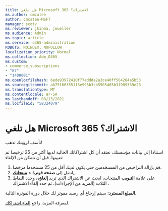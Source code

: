 ```yaml
---
title: هل تلغي Microsoft 365 الاشتراك؟
ms.author: cmcatee
author: cmcatee-MSFT
manager: scotv
ms.reviewer: jkinma, jmueller
ms.audience: Admin
ms.topic: article
ms.service: o365-administration
ROBOTS: NOINDEX, NOFOLLOW
localization_priority: Normal
ms.collection: Adm_O365
ms.custom:
- commerce_subscriptions
- "87"
- "1400001"
ms.openlocfilehash: 6ede93972410f77addda2a3ce40ff564284a5b53
ms.sourcegitcommit: ab75f66355116e995b3cb5505465b31989339e28
ms.translationtype: MT
ms.contentlocale: ar-SA
ms.lasthandoff: 08/13/2021
ms.locfileid: "58324079"
---
```

# <a name="canceling-your-microsoft-365-subscription"></a>هل تلغي Microsoft 365 الاشتراك؟

نأسف لرؤيتك تذهب!
  
استنادا إلى بيانات مؤسستك، نعتقد أن كل اشتراكاتك الحالية لديها أكثر من 25 ترخيصا تم تعيينها. قبل أن تتمكن من الإلغاء:

1. قم بإزالة التراخيص من المستخدمين حتى يكون لديك أقل من 25 مستخدما مرخصا.
2. انتقل إلى **صفحة فوترة** \> **[منتجاتك.](https://go.microsoft.com/fwlink/p/?linkid=842054)**
3. على علامة **التبويب** المنتجات، ابحث عن الاشتراك الذي تريد **إلغاؤه،** وحدد النقاط الثلاث (المزيد من الإجراءات)، ثم حدد إلغاء الاشتراك .

**المبلغ المسترد:** سيتم إرجاع أي رصيد مفوتر لك خلال دورة الفوترة التالية.

لمعرفة المزيد، راجع [إلغاء اشتراكك](https://docs.microsoft.com/microsoft-365/commerce/subscriptions/cancel-your-subscription).
